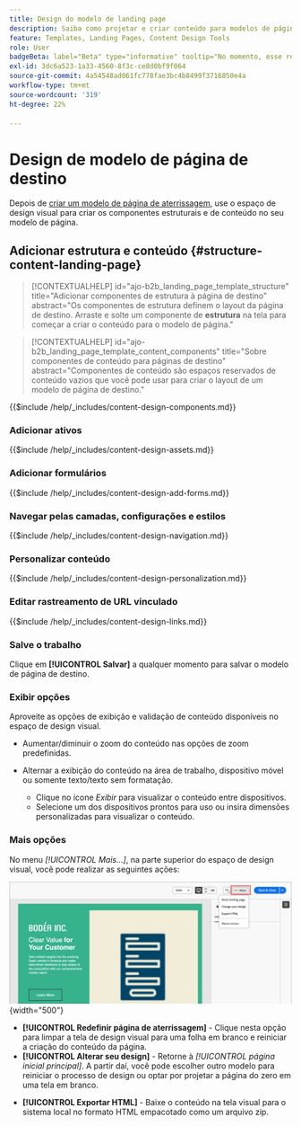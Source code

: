 ```yaml
---
title: Design do modelo de landing page
description: Saiba como projetar e criar conteúdo para modelos de página de aterrissagem que os profissionais de marketing podem reutilizar para criar páginas de aterrissagem.
feature: Templates, Landing Pages, Content Design Tools
role: User
badgeBeta: label="Beta" type="informative" tooltip="No momento, esse recurso está em uma versão beta limitada"
exl-id: 3dc6a523-1a33-4560-8f3c-ce8d0bf9f064
source-git-commit: 4a54548ad061fc778fae3bc4b8499f3716850e4a
workflow-type: tm+mt
source-wordcount: '319'
ht-degree: 22%

---
```


# Design de modelo de página de destino

Depois de [criar um modelo de página de aterrissagem](./landing-page-templates.md#create-a-landing-page-template), use o espaço de design visual para criar os componentes estruturais e de conteúdo no seu modelo de página.

## Adicionar estrutura e conteúdo {#structure-content-landing-page}

>[!CONTEXTUALHELP]
>id="ajo-b2b_landing_page_template_structure"
>title="Adicionar componentes de estrutura à página de destino"
>abstract="Os componentes de estrutura definem o layout da página de destino. Arraste e solte um componente de **estrutura** na tela para começar a criar o conteúdo para o modelo de página."

>[!CONTEXTUALHELP]
>id="ajo-b2b_landing_page_template_content_components"
>title="Sobre componentes de conteúdo para páginas de destino"
>abstract="Componentes de conteúdo são espaços reservados de conteúdo vazios que você pode usar para criar o layout de um modelo de página de destino."

{{$include /help/_includes/content-design-components.md}}

### Adicionar ativos

{{$include /help/_includes/content-design-assets.md}}

### Adicionar formulários

{{$include /help/_includes/content-design-add-forms.md}}

### Navegar pelas camadas, configurações e estilos

{{$include /help/_includes/content-design-navigation.md}}

### Personalizar conteúdo

{{$include /help/_includes/content-design-personalization.md}}

### Editar rastreamento de URL vinculado

{{$include /help/_includes/content-design-links.md}}

### Salve o trabalho

Clique em **[!UICONTROL Salvar]** a qualquer momento para salvar o modelo de página de destino.
<!--
You can continue to make edits to the draft page template. When you are ready to make it available for using in page creation, you can [publish the template](./landing-page-templates.md#). -->

### Exibir opções

Aproveite as opções de exibição e validação de conteúdo disponíveis no espaço de design visual.

* Aumentar/diminuir o zoom do conteúdo nas opções de zoom predefinidas.

* Alternar a exibição do conteúdo na área de trabalho, dispositivo móvel ou somente texto/texto sem formatação.
   * Clique no ícone _Exibir_ para visualizar o conteúdo entre dispositivos.
   * Selecione um dos dispositivos prontos para uso ou insira dimensões personalizadas para visualizar o conteúdo.

### Mais opções

No menu _[!UICONTROL Mais...]_, na parte superior do espaço de design visual, você pode realizar as seguintes ações:

![Clique em Mais para acessar as ações do modelo](./assets/landing-page-designer-more-menu.png){width="500"}

* **[!UICONTROL Redefinir página de aterrissagem]** - Clique nesta opção para limpar a tela de design visual para uma folha em branco e reiniciar a criação do conteúdo da página.
* **[!UICONTROL Alterar seu design]** - Retorne à _[!UICONTROL página inicial principal]_. A partir daí, você pode escolher outro modelo para reiniciar o processo de design ou optar por projetar a página do zero em uma tela em branco.
<!--- * **[!UICONTROL Save as content template]** - Save the page body as a landing page template to be reused across multiple landing pages. You provide a name and description for the template and save it to the list of saved  landing page templates. -->
* **[!UICONTROL Exportar HTML]** - Baixe o conteúdo na tela visual para o sistema local no formato HTML empacotado como um arquivo zip.
